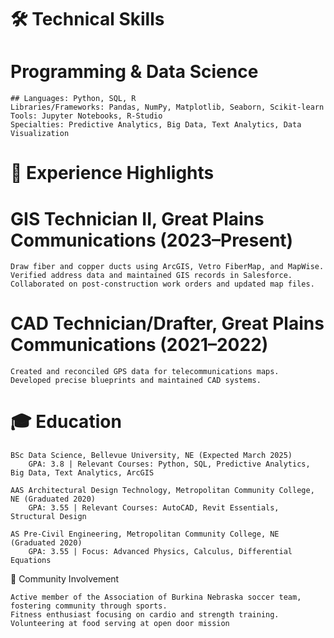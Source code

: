 # 🛠️ Technical Skills
# Programming & Data Science

    ## Languages: Python, SQL, R
    Libraries/Frameworks: Pandas, NumPy, Matplotlib, Seaborn, Scikit-learn
    Tools: Jupyter Notebooks, R-Studio
    Specialties: Predictive Analytics, Big Data, Text Analytics, Data Visualization

# 🌟 Experience Highlights
# GIS Technician II, Great Plains Communications (2023–Present)

    Draw fiber and copper ducts using ArcGIS, Vetro FiberMap, and MapWise.
    Verified address data and maintained GIS records in Salesforce.
    Collaborated on post-construction work orders and updated map files.

# CAD Technician/Drafter, Great Plains Communications (2021–2022)

    Created and reconciled GPS data for telecommunications maps.
    Developed precise blueprints and maintained CAD systems.

# 🎓 Education

    BSc Data Science, Bellevue University, NE (Expected March 2025)
        GPA: 3.8 | Relevant Courses: Python, SQL, Predictive Analytics, Big Data, Text Analytics, ArcGIS

    AAS Architectural Design Technology, Metropolitan Community College, NE (Graduated 2020)
        GPA: 3.55 | Relevant Courses: AutoCAD, Revit Essentials, Structural Design

    AS Pre-Civil Engineering, Metropolitan Community College, NE (Graduated 2020)
        GPA: 3.55 | Focus: Advanced Physics, Calculus, Differential Equations

👥 Community Involvement

    Active member of the Association of Burkina Nebraska soccer team, fostering community through sports.
    Fitness enthusiast focusing on cardio and strength training.
    Volunteering at food serving at open door mission

<font size="20">

